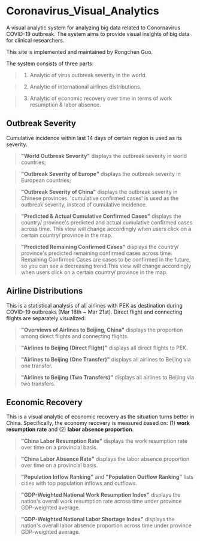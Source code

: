 # Coronavirus_Visual_Analytics

A visual analytic system for analyzing big data related to Conornavirus COVID-19 outbreak. The system aims to provide visual insights of big data for clinical researchers.

This site is implemented and maintained by Rongchen Guo.

The system consists of three parts:

> 1) Analytic of virus outbreak severity in the world.

> 2) Analytic of international airlines distributions.

> 3) Analytic of economic recovery over time in terms of work resumption & labor absence.

## Outbreak Severity

Cumulative incidence within last 14 days of certain region is used as its severity.

> **"World Outbreak Severity"** displays the outbreak severity in world countries;

> **"Outbreak Severity of Europe"** displays the outbreak severity in European countries;

> **"Outbreak Severity of China"** displays the outbreak severity in Chinese provinces. 'cumulative confirmed cases' is used as the outbreak severity, instead of cumulative incidence.

> **"Predicted & Actual Cumulative Confirmed Cases"** displays the country/ province's predicted and actual cumulative confirmed cases across time. This view will change accordingly when users click on a certain country/ province in the map.

> **"Predicted Remaining Confirmed Cases"** displays the country/ province's predicted remaining confirmed cases across time. Remaining Confirmed Cases are cases to be confirmed in the future, so you can see a decreasing trend.This view will change accordingly when users click on a certain country/ province in the map.
            
## Airline Distributions

This is a statistical analysis of all airlines with PEK as destination during COVID-19 outbreaks (Mar 16th ~ Mar 21st). Direct flight and connecting flights are separately visualized.

> **"Overviews of Airlines to Beijing, China"** displays the proportion among direct flights and connecting flights.

> **"Airlines to Beijing (Direct Flight)"** displays all direct flights to PEK.

> **"Airlines to Beijing (One Transfer)"** displays all airlines to Beijing via one transfer.

> **"Airlines to Beijing (Two Transfers)"** displays all airlines to Beijing via two transfers.

## Economic Recovery

This is a visual analytic of economic recovery as the situation turns better in China. Specifically, the economy recovery is measured based on: (1) **work resumption rate** and (2) **labor absence proportion**.

> **"China Labor Resumption Rate"** displays the work resumption rate over time on a provincial basis.

> **"China Labor Absence Rate"** displays the labor absence proportion over time on a provincial basis.

> **"Population Inflow Ranking"** and **"Population Outflow Ranking"** lists cities with top population inflows and outflows.

> **"GDP-Weighted National Work Resumption Index"** displays the nation's overall work resumption rate across time under province GDP-weighted average.

> **"GDP-Weighted National Labor Shortage Index"** displays the nation's overall labor absence proportion across time under province GDP-weighted average.
